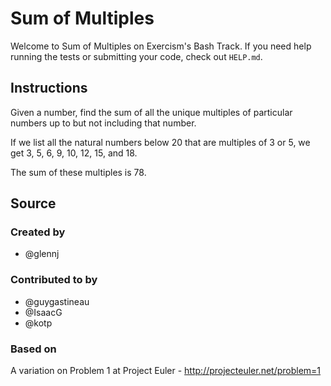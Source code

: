 # Sum of Multiples

Welcome to Sum of Multiples on Exercism's Bash Track.
If you need help running the tests or submitting your code, check out `HELP.md`.

## Instructions

Given a number, find the sum of all the unique multiples of particular numbers up to but not including that number.

If we list all the natural numbers below 20 that are multiples of 3 or 5, we get 3, 5, 6, 9, 10, 12, 15, and 18.

The sum of these multiples is 78.

## Source

### Created by

- @glennj

### Contributed to by

- @guygastineau
- @IsaacG
- @kotp

### Based on

A variation on Problem 1 at Project Euler - http://projecteuler.net/problem=1